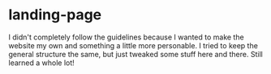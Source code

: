 # landing-page

I didn't completely follow the guidelines because I wanted to make the website my own and something a little more personable.
 I tried to keep the general structure the same, but just tweaked some stuff here and there. 
Still learned a whole lot!  